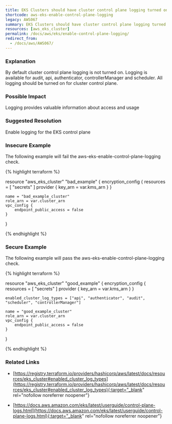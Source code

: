 ```yaml
---
title: EKS Clusters should have cluster control plane logging turned on
shortcode: aws-eks-enable-control-plane-logging
legacy: AWS067
summary: EKS Clusters should have cluster control plane logging turned on 
resources: [aws_eks_cluster] 
permalink: /docs/aws/eks/enable-control-plane-logging/
redirect_from: 
  - /docs/aws/AWS067/
---
```


### Explanation


By default cluster control plane logging is not turned on. Logging is available for audit, api, authenticator, controllerManager and scheduler. All logging should be turned on for cluster control plane.


### Possible Impact
Logging provides valuable information about access and usage

### Suggested Resolution
Enable logging for the EKS control plane


### Insecure Example

The following example will fail the aws-eks-enable-control-plane-logging check.

{% highlight terraform %}

resource "aws_eks_cluster" "bad_example" {
    encryption_config {
        resources = [ "secrets" ]
        provider {
            key_arn = var.kms_arn
        }
    }

    name = "bad_example_cluster"
    role_arn = var.cluster_arn
    vpc_config {
        endpoint_public_access = false
    }
}

{% endhighlight %}



### Secure Example

The following example will pass the aws-eks-enable-control-plane-logging check.

{% highlight terraform %}

resource "aws_eks_cluster" "good_example" {
    encryption_config {
        resources = [ "secrets" ]
        provider {
            key_arn = var.kms_arn
        }
    }

	enabled_cluster_log_types = ["api", "authenticator", "audit", "scheduler", "controllerManager"]

    name = "good_example_cluster"
    role_arn = var.cluster_arn
    vpc_config {
        endpoint_public_access = false
    }
}

{% endhighlight %}



### Related Links


- [https://registry.terraform.io/providers/hashicorp/aws/latest/docs/resources/eks_cluster#enabled_cluster_log_types](https://registry.terraform.io/providers/hashicorp/aws/latest/docs/resources/eks_cluster#enabled_cluster_log_types){:target="_blank" rel="nofollow noreferrer noopener"}

- [https://docs.aws.amazon.com/eks/latest/userguide/control-plane-logs.html](https://docs.aws.amazon.com/eks/latest/userguide/control-plane-logs.html){:target="_blank" rel="nofollow noreferrer noopener"}


